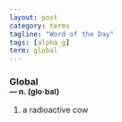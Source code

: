 ```yaml
---
layout: post
category: terms
tagline: "Word of the Day"
tags: [alpha_g]
term: global
---
```


<h3>Global<br/> <small>&mdash; n. (glo<span>&middot;</span>bal)</small></h3>
<p><ol><li>a radioactive cow</li>
</ol></p>
